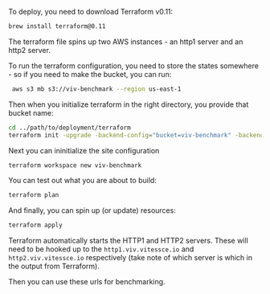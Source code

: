 To deploy, you need to download Terraform v0.11:

```bash
brew install terraform@0.11
```

The terraform file spins up two AWS instances - an http1 server and an http2 server.

To run the terraform configuration, you need to store the states somewhere - so if you need to make the bucket, you can run:

```bash
 aws s3 mb s3://viv-benchmark --region us-east-1
```

Then when you initialize terraform in the right directory, you provide that bucket name:

```bash
cd ../path/to/deployment/terraform
terraform init -upgrade -backend-config="bucket=viv-benchmark" -backend-config="region=us-east-1"
```

Next you can ininitialize the site configuration

```bash
terraform workspace new viv-benchmark
```

You can test out what you are about to build:

```bash
terraform plan
```

And finally, you can spin up (or update) resources:

```bash
terraform apply
```

Terraform automatically starts the HTTP1 and HTTP2 servers.  These will need to be hooked up to the `http1.viv.vitessce.io` and `http2.viv.vitessce.io` respectively (take note of which server is which in the output from Terraform).

Then you can use these urls for benchmarking.

